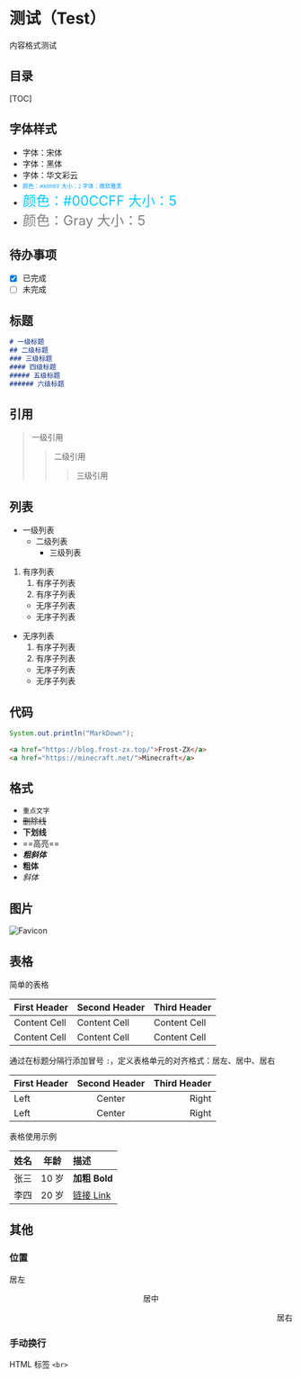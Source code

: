# 测试（Test）

内容格式测试


## 目录

[TOC]

## 字体样式

- <font face="宋体">字体：宋体</font>
- <font face="黑体">字体：黑体</font>
- <font face="STCAIYUN">字体：华文彩云</font>
- <font color="#0099FF" size="1" face="微软雅黑">颜色：#0099FF 大小：2 字体：微软雅黑</font>
- <font color="#00CCFF" size="5">颜色：#00CCFF 大小：5</font>
- <font color="gray" size="5">颜色：Gray 大小：5</font>

## 待办事项

- [x] 已完成
- [ ] 未完成

## 标题

```markdown
# 一级标题
## 二级标题
### 三级标题
#### 四级标题
##### 五级标题
###### 六级标题
```

## 引用

> 一级引用
> > 二级引用
> > > 三级引用

## 列表

* 一级列表
    * 二级列表
        * 三级列表

1. 有序列表
    1. 有序子列表
    2. 有序子列表
    * 无序子列表
    * 无序子列表

* 无序列表
    1. 有序子列表
    2. 有序子列表
    * 无序子列表
    * 无序子列表

## 代码

```java
System.out.println("MarkDown");
```

```html
<a href="https://blog.frost-zx.top/">Frost-ZX</a>
<a href="https://minecraft.net/">Minecraft</a>
```

## 格式

- `重点文字`
- ~~删除线~~
- __下划线__
- ==高亮==
- ***粗斜体***
- **粗体**
- *斜体*

## 图片

![Favicon](/favicon.ico)

## 表格

简单的表格

| First Header | Second Header | Third Header |
| ------------ | ------------- | ------------ |
| Content Cell | Content Cell  | Content Cell |
| Content Cell | Content Cell  | Content Cell |

通过在标题分隔行添加冒号 `:`，定义表格单元的对齐格式：居左、居中、居右

| First Header | Second Header | Third Header |
| :----------- | :-----------: | -----------: |
| Left         |    Center     |        Right |
| Left         |    Center     |        Right |

表格使用示例

| 姓名 | 年龄  | 描述           |
| :--: | :---: | :------------- |
| 张三 | 10 岁 | **加粗 Bold**  |
| 李四 | 20 岁 | [链接 Link](/) |

## 其他

### 位置

<p align="left">居左</p>
<p align="center">居中</p>
<p align="right">居右</p>

### 手动换行

HTML 标签 `<br>` 
